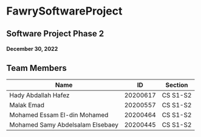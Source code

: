  # FawrySoftwareProject
 
 ## Software Project Phase 2 <br />
 ####  December 30, 2022
 
 
 ## Team Members
| Name | ID |  Section  |
| --- | --- | --- | 
| Hady Abdallah Hafez | 20200617 | CS S1-S2 |
| Malak Emad | 20200557 | CS S1-S2 |
| Mohamed Essam El-din Mohamed | 20200464 | CS S1-S2 |
| Mohamed Samy Abdelsalam Elsebaey | 20200445 | CS S1-S2 |
 
